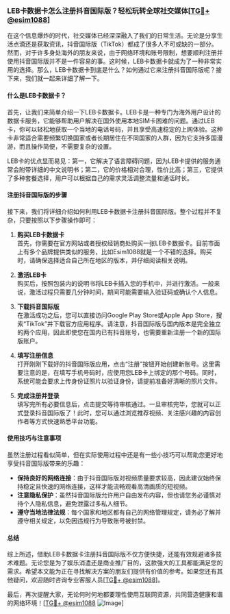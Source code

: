 ### LEB卡数据卡怎么注册抖音国际版？轻松玩转全球社交媒体[[TG💪+ @esim1088](https://t.me/s/esim1088)]

在这个信息爆炸的时代，社交媒体已经深深融入了我们的日常生活。无论是分享生活点滴还是获取资讯，抖音国际版（TikTok）都成了很多人不可或缺的一部分。然而，对于许多身处海外的朋友来说，由于网络环境和账号限制，想要顺利注册并使用抖音国际版并不是一件容易的事。这时候，LEB卡数据卡就成为了一种非常实用的选择。那么，LEB卡数据卡到底是什么？如何通过它来注册抖音国际版呢？接下来，我们就一起来详细了解一下。

#### 什么是LEB卡数据卡？

首先，让我们来简单介绍一下LEB卡数据卡。LEB卡是一种专门为海外用户设计的数据卡服务，它能够帮助用户解决在国外使用本地SIM卡困难的问题。通过LEB卡，你可以轻松地获取一个当地的电话号码，并且享受高速稳定的上网体验。这种卡非常适合需要频繁切换国家或者长期居住在不同国家的人群，因为它支持多国漫游，而且操作简便，不需要复杂的设置。

LEB卡的优点显而易见：第一，它解决了语言障碍问题，因为LEB卡提供的服务通常会附带详细的中文说明书；第二，它的价格相对合理，性价比高；第三，它提供了多种套餐选择，用户可以根据自己的需求灵活调整流量和通话时长。

#### 注册抖音国际版的步骤

接下来，我们将详细介绍如何利用LEB卡数据卡注册抖音国际版。整个过程并不复杂，只要按照以下步骤操作即可：

1. **购买LEB卡数据卡**  
   首先，你需要在官方网站或者授权经销商处购买一张LEB卡数据卡。目前市面上有多个品牌提供类似的服务，比如Esim1088就是一个不错的选择。购买时，请确保选择适合自己所在地区的版本，并仔细阅读相关说明。

2. **激活LEB卡**  
   购买后，按照包装内的说明书将LEB卡插入您的手机中，并进行激活。一般来说，激活过程只需要几分钟时间，期间可能需要输入验证码或确认个人信息。

3. **下载抖音国际版**  
   在激活成功之后，您可以直接访问Google Play Store或Apple App Store，搜索“TikTok”并下载官方应用程序。请注意，抖音国际版与国内版本是完全独立的两个应用，因此即使您在国内已有抖音账号，也需要重新注册一个新的国际版账户。

4. **填写注册信息**  
   打开刚刚下载好的抖音国际版应用，点击“注册”按钮开始创建新账号。这里需要注意的是，在填写手机号码时，应使用您LEB卡上绑定的那个号码。同时，系统可能会要求上传身份证照片以验证身份，请提前准备好清晰的照片文件。

5. **完成注册并登录**  
   填写完所有必要信息后，点击提交等待审核通过。一旦审核完毕，您就可以正式登录抖音国际版了！此时，您可以通过浏览推荐视频、关注感兴趣的内容创作者等方式快速熟悉平台功能。

#### 使用技巧与注意事项

虽然注册过程看似简单，但在实际使用过程中还是有一些小技巧可以帮助您更好地享受抖音国际版带来的乐趣：

- **保持良好的网络连接**：由于抖音国际版对视频质量要求较高，因此建议始终保持稳定且快速的网络连接，这样才能流畅观看高清画质的短视频。
- **注意隐私保护**：虽然抖音国际版允许用户自由发布内容，但也请您务必谨慎对待个人隐私信息，避免泄露过多私人细节。
- **遵守当地法律法规**：每个国家和地区都有自己的网络管理规定，请务必了解并遵守相关规定，以免因违规行为导致账号被封禁。

#### 总结

综上所述，借助LEB卡数据卡注册抖音国际版不仅方便快捷，还能有效规避诸多技术难题。无论您是为了娱乐消遣还是商业推广目的，这款强大的工具都能满足您的需求。希望本文能为正在寻找解决方案的朋友们提供有价值的参考。如果您还有其他疑问，欢迎随时咨询专业客服人员[[TG💪+ @esim1088](https://t.me/s/esim1088)]。

最后，再次提醒大家，无论何时何地都要理性使用互联网资源，共同营造健康和谐的网络环境！[[TG💪+ @esim1088](https://t.me/s/esim1088) ![Image](https://i.postimg.cc/4NQfJmqS/Snipaste-2025-05-13-00-14-12.png)]